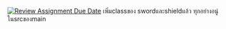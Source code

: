 [![Review Assignment Due Date](https://classroom.github.com/assets/deadline-readme-button-24ddc0f5d75046c5622901739e7c5dd533143b0c8e959d652212380cedb1ea36.svg)](https://classroom.github.com/a/bIZQaFcG)
เพิ่มclassของ swordและshieldแล้ว ทุกอย่างอนู่ในsrcของmain

